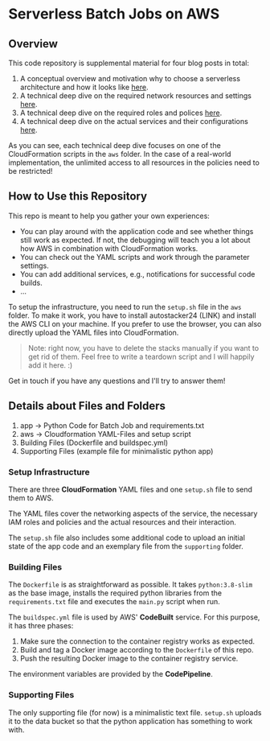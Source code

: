 # Serverless Batch Jobs on AWS

## Overview

This code repository is supplemental material for four blog posts in total:

1. A conceptual overview and motivation why to choose a serverless architecture and how it looks like [here](https://blog.codecentric.de/en/2020/06/cost-effective-batch-jobs-on-aws-serverless-infrastructure/).
2. A technical deep dive on the required network resources and settings [here](https://towardsdatascience.com/network-configurations-for-fargate-tasks-6333314c4001).
3. A technical deep dive on the required roles and polices [here](https://towardsdatascience.com/how-to-configure-iam-roles-for-fargate-tasks-on-aws-76ad54f11314).
4. A technical deep dive on the actual services and their configurations [here](https://towardsdatascience.com/how-to-implement-a-serverless-batch-job-architecture-on-aws-b3358cd33428).

As you can see, each technical deep dive focuses on one of the CloudFormation scripts in the `aws` folder. In the case
of a real-world implementation, the unlimited access to all resources in the policies need to be restricted!

## How to Use this Repository

This repo is meant to help you gather your own experiences:

- You can play around with the application code and see whether things still work as expected. If not, the debugging
will teach you a lot about how AWS in combination with CloudFormation works.
- You can check out the YAML scripts and work through the parameter settings.
- You can add additional services, e.g., notifications for successful code builds.
- ...

To setup the infrastructure, you need to run the `setup.sh` file in the `aws` folder. To make it work, you have to
install autostacker24 (LINK) and install the AWS CLI on your machine. If you prefer to use the browser, you can also
directly upload the YAML files into CloudFormation.

> Note: right now, you have to delete the stacks manually if you want to get rid of
> them. Feel free to write a teardown script and I will happily add it here. :)

Get in touch if you have any questions and I'll try to answer them!

## Details about Files and Folders

1. app -> Python Code for Batch Job and requirements.txt
2. aws -> Cloudformation YAML-Files and setup script
3. Building Files (Dockerfile and buildspec.yml)
4. Supporting Files (example file for minimalistic python app)

### Setup Infrastructure

There are three __CloudFormation__ YAML files and one `setup.sh` file to send them to AWS.

The YAML files cover the networking aspects of the service, the necessary IAM roles and policies and
the actual resources and their interaction.

The `setup.sh` file also includes some additional code to upload an initial state of the app
code and an exemplary file from the `supporting` folder.

### Building Files

The `Dockerfile` is as straightforward as possible. It takes `python:3.8-slim` as the base
image, installs the required python libraries from the `requirements.txt` file and executes the `main.py` script when 
run.

The `buildspec.yml` file is used by AWS' __CodeBuilt__ service. For this purpose,
it has three phases:

1. Make sure the connection to the container registry works as expected.
2. Build and tag a Docker image according to the `Dockerfile` of this repo.
3. Push the resulting Docker image to the container registry service.

The environment variables are provided by the __CodePipeline__.

### Supporting Files

The only supporting file (for now) is a minimalistic text file. `setup.sh`
uploads it to the data bucket so that the python application has something
to work with.